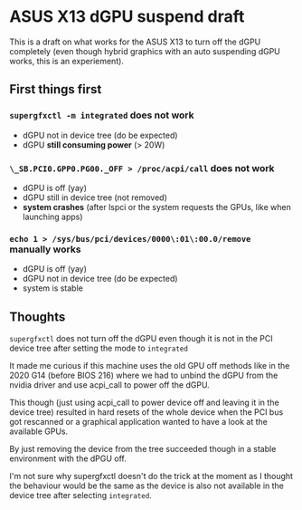 # ASUS X13 dGPU suspend draft

This is a draft on what works for the ASUS X13 to turn off the dGPU completely (even though hybrid graphics with an auto suspending dGPU works, this is an experiement).

## First things first

### `supergfxctl -m integrated` does not work

- dGPU not in device tree (do be expected)
- dGPU **still consuming power** (> 20W)

### `\_SB.PCI0.GPP0.PG00._OFF > /proc/acpi/call` does not work

- dGPU is off (yay)
- dGPU still in device tree (not removed)
- **system crashes** (after lspci or the system requests the GPUs, like when launching apps)

### `echo 1 > /sys/bus/pci/devices/0000\:01\:00.0/remove` manually works

- dGPU is off (yay)
- dGPU not in device tree (do be expected)
- system is stable

## Thoughts

`supergfxctl` does not turn off the dGPU even though it is not in the PCI device tree after setting the mode to `integrated`

It made me curious if this machine uses the old GPU off methods like in the 2020 G14 (before BIOS 216) where we had to unbind the dGPU from the nvidia driver and use acpi_call to power off the dGPU.

This though (just using acpi_call to power device off and leaving it in the device tree) resulted in hard resets of the whole device when the PCI bus got rescanned or a graphical application wanted to have a look at the available GPUs.

By just removing the device from the tree succeeded though in a stable environment with the dPGU off.

I'm not sure why supergfxctl doesn't do the trick at the moment as I thought the behaviour would be the same as the device is also not available in the device tree after selecting `integrated`.